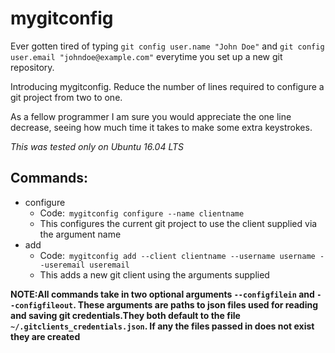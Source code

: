 # mygitconfig

Ever gotten tired of typing `git config user.name "John Doe"` and `git config  user.email "johndoe@example.com"` everytime you set up a new git repository.<br>

Introducing mygitconfig. Reduce the number of lines required  to configure a git  project from two to one.<br>

As a fellow programmer I am sure you would appreciate the one line decrease, seeing how much time it takes to make some extra keystrokes.

*This was tested only on Ubuntu 16.04 LTS*
## Commands:
- configure
  - Code:&ensp;`mygitconfig configure --name clientname`
  - This configures the current git project to use the client supplied via the argument name
- add
    - Code:&ensp;`mygitconfig add --client clientname --username username --useremail useremail`
    - This adds a new git client using the arguments supplied
    
 **NOTE:All commands take in two optional arguments `--configfilein` and `--configfileout`.
These arguments are paths to json files used for reading and saving git credentials.They both default to the file `~/.gitclients_credentials.json`. If any the files passed in does not exist they are created**
